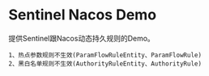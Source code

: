 # Sentinel Nacos Demo

提供Sentinel跟Nacos动态持久规则的Demo。

```plaintext
1、热点参数规则不生效(ParamFlowRuleEntity、ParamFlowRule)
2、黑白名单规则不生效(AuthorityRuleEntity、AuthorityRule)
```